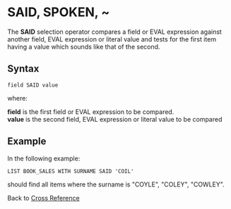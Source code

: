 # SAID, SPOKEN, ~  

<PageHeader />

The **SAID** selection operator compares a field or EVAL expression against another field, EVAL expression or literal value and tests for the first item having a value which sounds like that of the second.  

## Syntax

```
field SAID value
```

where:

**field** is the first field or EVAL expression to be compared.  
**value** is the second field, EVAL expression or literal value to be compared

## Example

In the following example:

```
LIST BOOK_SALES WITH SURNAME SAID 'COIL'
```

should find all items where the surname is "COYLE", "COLEY", "COWLEY".

Back to [Cross Reference](./../README.md)

<PageFooter />
